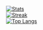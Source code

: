 [![Stats](https://github-readme-stats.vercel.app/api?username=ruisiang&count_private=true&show_icons=true&disable_animations=true&theme=dark)](https://ruisiang.xyz)
<br>
[![Streak](https://github-readme-streak-stats.herokuapp.com/?user=ruisiang&theme=dark)](https://ruisiang.xyz)
<br>
[![Top Langs](https://github-readme-stats.vercel.app/api/top-langs/?username=anuraghazra&layout=compact&theme=dark&count_private=true)](https://ruisiang.xyz)
